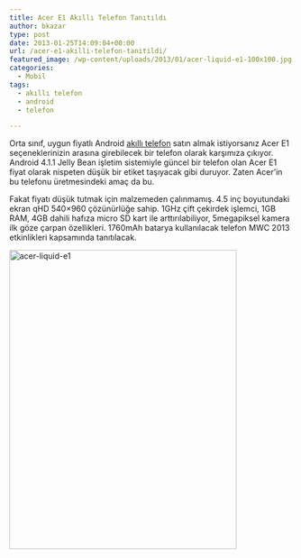 ```yaml
---
title: Acer E1 Akıllı Telefon Tanıtıldı
author: bkazar
type: post
date: 2013-01-25T14:09:04+00:00
url: /acer-e1-akilli-telefon-tanitildi/
featured_image: /wp-content/uploads/2013/01/acer-liquid-e1-100x100.jpg
categories:
  - Mobil
tags:
  - akıllı telefon
  - android
  - telefon

---
```

Orta sınıf, uygun fiyatlı Android [akıllı telefon][1] satın almak istiyorsanız Acer E1 seçeneklerinizin arasına girebilecek bir telefon olarak karşımıza çıkıyor. Android 4.1.1 Jelly Bean işletim sistemiyle güncel bir telefon olan Acer E1 fiyat olarak nispeten düşük bir etiket taşıyacak gibi duruyor. Zaten Acer’in bu telefonu üretmesindeki amaç da bu.

Fakat fiyatı düşük tutmak için malzemeden çalınmamış. 4.5 inç boyutundaki ekran qHD 540&#215;960 çözünürlüğe sahip. 1GHz çift çekirdek işlemci, 1GB RAM, 4GB dahili hafıza micro SD kart ile arttırılabiliyor, 5megapiksel kamera ilk göze çarpan özellikleri. 1760mAh batarya kullanılacak telefon MWC 2013 etkinlikleri kapsamında tanıtılacak.

<img class="aligncenter size-full wp-image-11190" alt="acer-liquid-e1" src="https://www.murekkep.org/wp-content/uploads/2013/01/acer-liquid-e1.jpg" width="403" height="531" srcset="https://www.murekkep.org/wp-content/uploads/2013/01/acer-liquid-e1.jpg 403w, https://www.murekkep.org/wp-content/uploads/2013/01/acer-liquid-e1-303x400.jpg 303w, https://www.murekkep.org/wp-content/uploads/2013/01/acer-liquid-e1-37x50.jpg 37w, https://www.murekkep.org/wp-content/uploads/2013/01/acer-liquid-e1-75x100.jpg 75w, https://www.murekkep.org/wp-content/uploads/2013/01/acer-liquid-e1-151x200.jpg 151w, https://www.murekkep.org/wp-content/uploads/2013/01/acer-liquid-e1-231x305.jpg 231w" sizes="(max-width: 403px) 100vw, 403px" />

 [1]: https://www.murekkep.org/telefon
